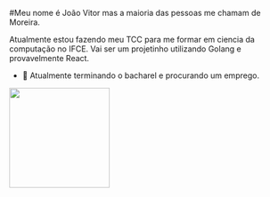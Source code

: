 #Meu nome é João Vitor mas a maioria das pessoas me chamam de Moreira.

Atualmente estou fazendo meu TCC para me formar em ciencia da computação no IFCE. Vai ser um projetinho utilizando Golang e provavelmente React.

<!-- - 🔭 I’m currently working on ... -->
- 🌱 Atualmente terminando o bacharel e procurando um emprego.


<div align="left">
  <a href="https://github.com/JVMoreiraD">
  <img height="180em" src="https://github-readme-stats.vercel.app/api/top-langs/?username=JVMoreiraD&layout=compact&langs_count=7&theme=github_dark"/>
</div>

